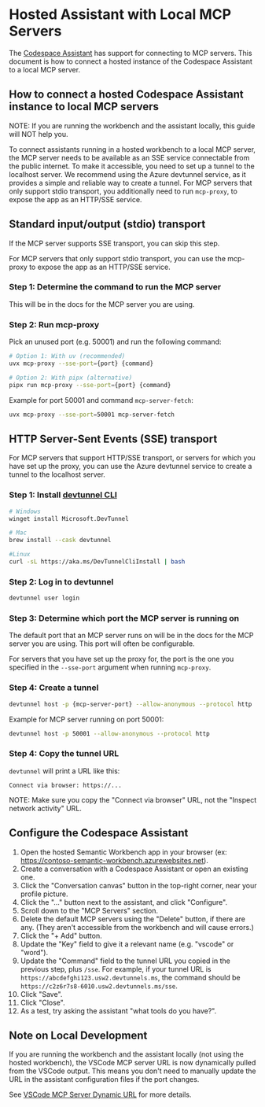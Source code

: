 # Hosted Assistant with Local MCP Servers

The [Codespace Assistant](../assistants/codespace-assistant) has support for connecting to MCP servers. This document is how to connect a hosted instance of the Codespace Assistant to a local MCP server.

## How to connect a hosted Codespace Assistant instance to local MCP servers

NOTE: If you are running the workbench and the assistant locally, this guide will NOT help you.

To connect assistants running in a hosted workbench to a local MCP server, the MCP server needs to be available as an SSE service connectable from the public internet.
To make it accessible, you need to set up a tunnel to the localhost server.
We recommend using the Azure devtunnel service, as it provides a simple and reliable way to create a tunnel.
For MCP servers that only support stdio transport, you additionally need to run `mcp-proxy`, to expose the app as an HTTP/SSE service.

## Standard input/output (stdio) transport

If the MCP server supports SSE transport, you can skip this step.

For MCP servers that only support stdio transport, you can use the mcp-proxy to expose the app as an HTTP/SSE service.

### Step 1: Determine the command to run the MCP server

This will be in the docs for the MCP server you are using.

### Step 2: Run mcp-proxy

Pick an unused port (e.g. 50001) and run the following command:

```bash
# Option 1: With uv (recommended)
uvx mcp-proxy --sse-port={port} {command}

# Option 2: With pipx (alternative)
pipx run mcp-proxy --sse-port={port} {command}
```

Example for port 50001 and command `mcp-server-fetch`:

```bash
uvx mcp-proxy --sse-port=50001 mcp-server-fetch
```

## HTTP Server-Sent Events (SSE) transport

For MCP servers that support HTTP/SSE transport, or servers for which you have set up the proxy, you can use the Azure devtunnel service to create a tunnel to the localhost server.

### Step 1: Install [devtunnel CLI](https://learn.microsoft.com/en-us/azure/developer/dev-tunnels/get-started#install)

```bash
# Windows
winget install Microsoft.DevTunnel

# Mac
brew install --cask devtunnel

#Linux
curl -sL https://aka.ms/DevTunnelCliInstall | bash
```

### Step 2: Log in to devtunnel

```bash
devtunnel user login
```

### Step 3: Determine which port the MCP server is running on

The default port that an MCP server runs on will be in the docs for the MCP server you are using. This port will often be configurable.

For servers that you have set up the proxy for, the port is the one you specified in the `--sse-port` argument when running `mcp-proxy`.

### Step 4: Create a tunnel

```bash
devtunnel host -p {mcp-server-port} --allow-anonymous --protocol http
```

Example for MCP server running on port 50001:

```bash
devtunnel host -p 50001 --allow-anonymous --protocol http
```

### Step 4: Copy the tunnel URL

`devtunnel` will print a URL like this:

```
Connect via browser: https://...
```

NOTE: Make sure you copy the "Connect via browser" URL, not the "Inspect network activity" URL.

## Configure the Codespace Assistant

1. Open the hosted Semantic Workbench app in your browser (ex: https://contoso-semantic-workbench.azurewebsites.net).
1. Create a conversation with a Codespace Assistant or open an existing one.
1. Click the "Conversation canvas" button in the top-right corner, near your profile picture.
1. Click the "..." button next to the assistant, and click "Configure".
1. Scroll down to the "MCP Servers" section.
1. Delete the default MCP servers using the "Delete" button, if there are any. (They aren't accessible from the workbench and will cause errors.)
1. Click the "+ Add" button.
1. Update the "Key" field to give it a relevant name (e.g. "vscode" or "word").
1. Update the "Command" field to the tunnel URL you copied in the previous step, plus `/sse`. For example, if your tunnel URL is `https://abcdefghi123.usw2.devtunnels.ms`, the command should be `https://c2z6r7s8-6010.usw2.devtunnels.ms/sse`.
1. Click "Save".
1. Click "Close".
1. As a test, try asking the assistant "what tools do you have?".

## Note on Local Development

If you are running the workbench and the assistant locally (not using the hosted workbench), the VSCode MCP server URL is now dynamically pulled from the VSCode output. This means you don't need to manually update the URL in the assistant configuration files if the port changes.

See [VSCode MCP Server Dynamic URL](vscode-mcp-server-dynamic-url.md) for more details.
